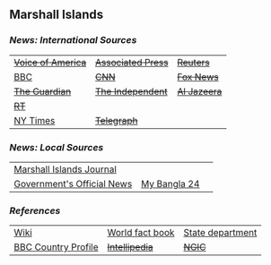 ## Marshall Islands ##

### _News: International Sources_ ###
|   |   |   |
| --- | --- | --- |
| [~~Voice of America~~]() | [~~Associated Press~~]() | [~~Reuters~~]() |
| [BBC](https://www.bbc.com/news/topics/cx1m7zg0g7nt/marshall-islands) | [~~CNN~~]() | [~~Fox News~~]() |
| [~~The Guardian~~]()  | [~~The Independent~~]() | [~~Al Jazeera~~]() |
| [~~RT~~]() | 
[NY Times](https://www.nytimes.com/topic/destination/marshall-islands) | [~~Telegraph~~]() |

### _News: Local Sources_ ###
|   |   |   |
| --- | --- | --- |
| [Marshall Islands Journal](https://marshallislandsjournal.com/) |  |  |
| [Government's Official News](http://marshallislands-news.com/) | [My Bangla 24](https://mybangla24.com/marshall-islands-newspapers) |  |


### _References_ ###
|   |   |   |
| --- | --- | --- |
| [Wiki](https://en.wikipedia.org/wiki/Marshall_Islands) | [World fact book](https://www.cia.gov/library/publications/resources/the-world-factbook/geos/rm.html) | [State department](https://www.state.gov/countries-areas/marshall-islands/) |
| [BBC Country Profile](https://www.bbc.com/news/world-asia-15595431) | [~~Intellipedia~~]() | [~~NGIC~~]() |
